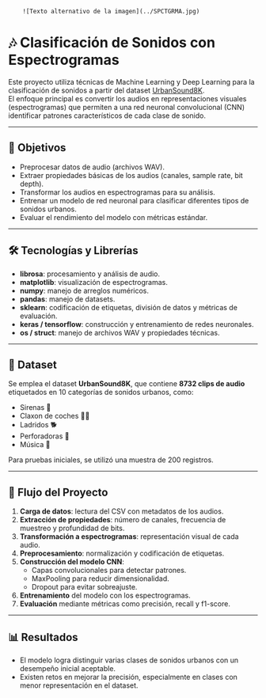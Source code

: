         ![Texto alternativo de la imagen](../SPCTGRMA.jpg)
# 🎶 Clasificación de Sonidos con Espectrogramas

Este proyecto utiliza técnicas de Machine Learning y Deep Learning para la clasificación de sonidos a partir del dataset [UrbanSound8K](https://urbansounddataset.weebly.com/urbansound8k.html).  
El enfoque principal es convertir los audios en representaciones visuales (espectrogramas) que permiten a una red neuronal convolucional (CNN) identificar patrones característicos de cada clase de sonido.

---

## 🚀 Objetivos
- Preprocesar datos de audio (archivos WAV).
- Extraer propiedades básicas de los audios (canales, sample rate, bit depth).
- Transformar los audios en espectrogramas para su análisis.
- Entrenar un modelo de red neuronal para clasificar diferentes tipos de sonidos urbanos.
- Evaluar el rendimiento del modelo con métricas estándar.

---

## 🛠️ Tecnologías y Librerías
- **librosa**: procesamiento y análisis de audio.
- **matplotlib**: visualización de espectrogramas.
- **numpy**: manejo de arreglos numéricos.
- **pandas**: manejo de datasets.
- **sklearn**: codificación de etiquetas, división de datos y métricas de evaluación.
- **keras / tensorflow**: construcción y entrenamiento de redes neuronales.
- **os / struct**: manejo de archivos WAV y propiedades técnicas.

---

## 📂 Dataset
Se emplea el dataset **UrbanSound8K**, que contiene **8732 clips de audio** etiquetados en 10 categorías de sonidos urbanos, como:
- Sirenas 🚨  
- Claxon de coches 🚗📢  
- Ladridos 🐕  
- Perforadoras 🔨  
- Música 🎵  

Para pruebas iniciales, se utilizó una muestra de 200 registros.

---

## 🔎 Flujo del Proyecto
1. **Carga de datos**: lectura del CSV con metadatos de los audios.  
2. **Extracción de propiedades**: número de canales, frecuencia de muestreo y profundidad de bits.  
3. **Transformación a espectrogramas**: representación visual de cada audio.  
4. **Preprocesamiento**: normalización y codificación de etiquetas.  
5. **Construcción del modelo CNN**:
   - Capas convolucionales para detectar patrones.
   - MaxPooling para reducir dimensionalidad.
   - Dropout para evitar sobreajuste.
6. **Entrenamiento** del modelo con los espectrogramas.  
7. **Evaluación** mediante métricas como precisión, recall y f1-score.  

---

## 📊 Resultados
- El modelo logra distinguir varias clases de sonidos urbanos con un desempeño inicial aceptable.  
- Existen retos en mejorar la precisión, especialmente en clases con menor representación en el dataset.  

